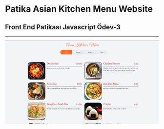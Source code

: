 # Patika Asian Kitchen Menu Website

## Front End Patikası Javascript Ödev-3

---

![Project SS](https://github.com/Omuraydin24/menu-site/blob/main/ss.png?raw=true)
